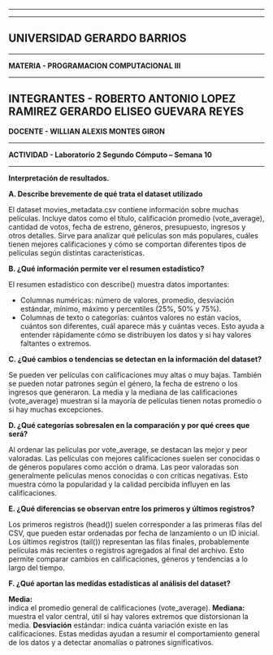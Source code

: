--------------------------------------------------------------------
--------------------------------------------------------------------
UNIVERSIDAD GERARDO BARRIOS
--------------------------------------------------------------------
--------------------------------------------------------------------

**MATERIA -
PROGRAMACION COMPUTACIONAL III**

--------------------------------------------------------------------


INTEGRANTES - 
ROBERTO ANTONIO LOPEZ RAMIREZ 
GERARDO ELISEO GUEVARA REYES 
--------------------------------------------------------------------

**DOCENTE -
WILLIAN ALEXIS MONTES GIRON**

--------------------------------------------------------------------

**ACTIVIDAD - 
Laboratorio 2 Segundo Cómputo – Semana 10**

--------------------------------------------------------------------

**Interpretación de resultados.**

**A. Describe brevemente de qué trata el dataset utilizado**

El dataset movies_metadata.csv contiene información sobre muchas películas. Incluye datos como el título, 
calificación promedio (vote_average), cantidad de votos, fecha de estreno, géneros, presupuesto, ingresos y otros detalles. 
Sirve para analizar qué películas son más populares, cuáles tienen mejores calificaciones y cómo se comportan diferentes tipos de
películas según distintas características.

**B. ¿Qué información permite ver el resumen estadístico?**

El resumen estadístico con describe() muestra datos importantes:
- Columnas numéricas: número de valores, promedio, desviación estándar, mínimo, máximo y percentiles (25%, 50% y 75%).
- Columnas de texto o categorías: cuántos valores no están vacíos, cuántos son diferentes, cuál aparece más y cuántas veces.
Esto ayuda a entender rápidamente cómo se distribuyen los datos y si hay valores faltantes o extremos.

**C. ¿Qué cambios o tendencias se detectan en la información del dataset?**

Se pueden ver películas con calificaciones muy altas o muy bajas.
También se pueden notar patrones según el género, la fecha de estreno o los ingresos que generaron.
La media y la mediana de las calificaciones (vote_average) muestran si la mayoría de películas tienen notas promedio o si hay muchas excepciones.

**D. ¿Qué categorías sobresalen en la comparación y por qué crees que será?**

Al ordenar las películas por vote_average, se destacan las mejor y peor valoradas.
Las películas con mejores calificaciones suelen ser conocidas o de géneros populares como acción o drama.
Las peor valoradas son generalmente películas menos conocidas o con críticas negativas.
Esto muestra cómo la popularidad y la calidad percibida influyen en las calificaciones.

**E. ¿Qué diferencias se observan entre los primeros y últimos registros?**

Los primeros registros (head()) suelen corresponder a las primeras filas del CSV, que pueden estar ordenadas por fecha de lanzamiento o un ID inicial.
Los últimos registros (tail()) representan las filas finales, probablemente películas más recientes o registros agregados al final del archivo.
Esto permite comparar cambios en calificaciones, géneros y tendencias a lo largo del tiempo.

**F. ¿Qué aportan las medidas estadísticas al análisis del dataset?**

**Media:**   
indica el promedio general de calificaciones (vote_average).
**Mediana:** 
muestra el valor central, útil si hay valores extremos que distorsionan la media.
**Desviación**  estándar: indica cuánta variación existe en las calificaciones. Estas medidas ayudan a resumir el comportamiento general de los datos y a detectar anomalías o patrones significativos.

